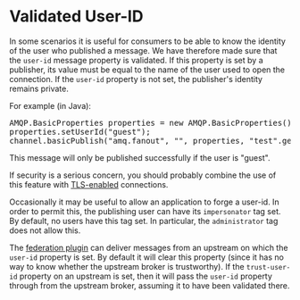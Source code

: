 <!--
Copyright (c) 2007-2019 Pivotal Software, Inc.

All rights reserved. This program and the accompanying materials
are made available under the terms of the under the Apache License,
Version 2.0 (the "License”); you may not use this file except in compliance
with the License. You may obtain a copy of the License at

https://www.apache.org/licenses/LICENSE-2.0

Unless required by applicable law or agreed to in writing, software
distributed under the License is distributed on an "AS IS" BASIS,
WITHOUT WARRANTIES OR CONDITIONS OF ANY KIND, either express or implied.
See the License for the specific language governing permissions and
limitations under the License.
-->

# Validated User-ID

In some scenarios it is useful for consumers to be able
to know the identity of the user who published a
message. We have therefore made sure that
the <code>user-id</code> message property is validated. If
this property is set by a publisher, its value must be equal
to the name of the user used to open the connection. If
the <code>user-id</code> property is not set, the
publisher's identity remains private.

For example (in Java):

<pre class="lang-java">
AMQP.BasicProperties properties = new AMQP.BasicProperties();
properties.setUserId("guest");
channel.basicPublish("amq.fanout", "", properties, "test".getBytes());
</pre>

This message will only be published successfully if the user
is "guest".

If security is a serious concern, you should probably
combine the use of this feature
with [TLS-enabled](ssl.html) connections.

Occasionally it may be useful to allow an application to forge a
user-id. In order to permit this, the publishing user can have
its <code>impersonator</code> tag set. By default, no users have
this tag set. In particular, the <code>administrator</code> tag
does not allow this.

The [federation plugin](federation.html) can deliver
messages from an upstream on which the <code>user-id</code>
property is set. By default it will clear this property (since
it has no way to know whether the upstream broker is
trustworthy). If the <code>trust-user-id</code> property on an
upstream is set, then it will pass the <code>user-id</code>
property through from the upstream broker, assuming it to have
been validated there.
